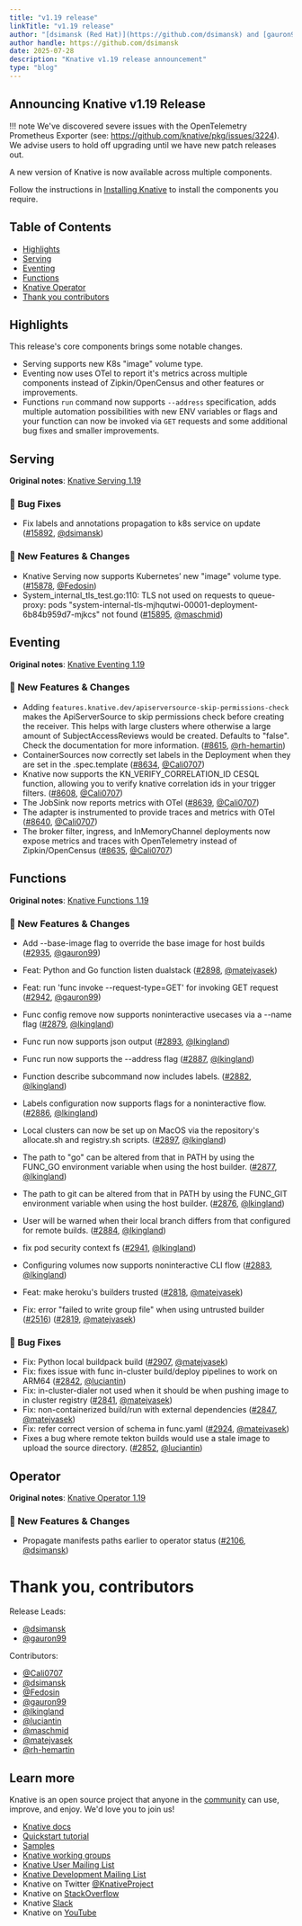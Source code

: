 ```yaml
---
title: "v1.19 release"
linkTitle: "v1.19 release"
author: "[dsimansk (Red Hat)](https://github.com/dsimansk) and [gauron99 (Red Hat)](https://github.com/gauron99)"
author handle: https://github.com/dsimansk
date: 2025-07-28
description: "Knative v1.19 release announcement"
type: "blog"
---
```


## Announcing Knative v1.19 Release

!!! note
    We've discovered severe issues with the OpenTelemetry Prometheus Exporter (see: https://github.com/knative/pkg/issues/3224). We advise users to hold off upgrading until we have new patch releases out.

A new version of Knative is now available across multiple components.

Follow the instructions in
[Installing Knative](https://knative.dev/docs/install/) to install the components you require.
## Table of Contents
- [Highlights](#highlights)
- [Serving](#serving)
- [Eventing](#eventing)
- [Functions](#functions)
- [Knative Operator](#operator)
- [Thank you contributors](#thank-you-contributors)

## Highlights

This release's core components brings some notable changes.

- Serving supports new K8s "image" volume type.
- Eventing now uses OTel to report it's metrics across multiple components
instead of Zipkin/OpenCensus and other features or improvements.
- Functions `run` command now supports `--address` specification, adds multiple
automation possibilities with new ENV variables or flags and your function can now
be invoked via `GET` requests and some additional bug fixes and smaller improvements.

## Serving

**Original notes**: [Knative Serving 1.19](https://github.com/knative/serving/releases/tag/knative-v1.19.0)

### 🐞 Bug Fixes

- Fix labels and annotations propagation to k8s service on update ([#15892](https://github.com/knative/serving/pull/15892), [@dsimansk](https://github.com/dsimansk))

### 💫 New Features & Changes

- Knative Serving now supports Kubernetes’ new "image" volume type. ([#15878](https://github.com/knative/serving/pull/15878), [@Fedosin](https://github.com/Fedosin))
- System_internal_tls_test.go:110: TLS not used on requests to queue-proxy: pods "system-internal-tls-mjhqutwi-00001-deployment-6b84b959d7-mjkcs" not found ([#15895](https://github.com/knative/serving/pull/15895), [@maschmid](https://github.com/maschmid))

## Eventing

**Original notes**: [Knative Eventing 1.19](https://github.com/knative/eventing/releases/tag/knative-v1.19.0)

### 💫 New Features & Changes

- Adding `features.knative.dev/apiserversource-skip-permissions-check` makes the ApiServerSource to skip permissions check before creating the receiver. This helps with large clusters where otherwise a large amount of SubjectAccessReviews would be created. Defaults to "false". Check the documentation for more information. ([#8615](https://github.com/knative/eventing/pull/8615), [@rh-hemartin](https://github.com/rh-hemartin))
- ContainerSources now correctly set labels in the Deployment when they are set in the .spec.template ([#8634](https://github.com/knative/eventing/pull/8634), [@Cali0707](https://github.com/Cali0707))
- Knative now supports the KN_VERIFY_CORRELATION_ID CESQL function, allowing you to verify knative correlation ids in your trigger filters. ([#8608](https://github.com/knative/eventing/pull/8608), [@Cali0707](https://github.com/Cali0707))
- The JobSink now reports metrics with OTel ([#8639](https://github.com/knative/eventing/pull/8639), [@Cali0707](https://github.com/Cali0707))
- The adapter is instrumented to provide traces and metrics with OTel ([#8640](https://github.com/knative/eventing/pull/8640), [@Cali0707](https://github.com/Cali0707))
- The broker filter, ingress, and InMemoryChannel deployments now expose metrics and traces with OpenTelemetry instead of Zipkin/OpenCensus ([#8635](https://github.com/knative/eventing/pull/8635), [@Cali0707](https://github.com/Cali0707))

## Functions

**Original notes**: [Knative Functions 1.19](https://github.com/knative/functions/releases/tag/knative-v1.19.0)

### 💫 New Features & Changes

- Add --base-image flag to override the base image for host builds ([#2935](https://github.com/knative/func/pull/2935), [@gauron99](https://github.com/gauron99))
- Feat: Python and Go function listen dualstack ([#2898](https://github.com/knative/func/pull/2898), [@matejvasek](https://github.com/matejvasek))
- Feat: run 'func invoke --request-type=GET' for invoking GET request ([#2942](https://github.com/knative/func/pull/2942), [@gauron99](https://github.com/gauron99))
- Func config remove now supports noninteractive usecases via a --name flag ([#2879](https://github.com/knative/func/pull/2879), [@lkingland](https://github.com/lkingland))
- Func run now supports json output ([#2893](https://github.com/knative/func/pull/2893), [@lkingland](https://github.com/lkingland))
- Func run now supports the --address flag ([#2887](https://github.com/knative/func/pull/2887), [@lkingland](https://github.com/lkingland))
- Function describe subcommand now includes labels. ([#2882](https://github.com/knative/func/pull/2882), [@lkingland](https://github.com/lkingland))
- Labels configuration now supports flags for a noninteractive flow. ([#2886](https://github.com/knative/func/pull/2886), [@lkingland](https://github.com/lkingland))
- Local clusters can now be set up on MacOS via the repository's allocate.sh and registry.sh scripts. ([#2897](https://github.com/knative/func/pull/2897), [@lkingland](https://github.com/lkingland))
- The path to "go" can be altered from that in PATH by using the FUNC_GO environment variable when using the host builder. ([#2877](https://github.com/knative/func/pull/2877), [@lkingland](https://github.com/lkingland))
- The path to git can be altered from that in PATH by using the FUNC_GIT environment variable when using the host builder. ([#2876](https://github.com/knative/func/pull/2876), [@lkingland](https://github.com/lkingland))
- User will be warned when their local branch differs from that configured for remote builds. ([#2884](https://github.com/knative/func/pull/2884), [@lkingland](https://github.com/lkingland))

- fix pod security context fs  ([#2941](https://github.com/knative/func/pull/2941), [@lkingland](https://github.com/lkingland))
- Configuring volumes now supports noninteractive CLI flow ([#2883](https://github.com/knative/func/pull/2883), [@lkingland](https://github.com/lkingland))
- Feat: make heroku's builders trusted ([#2818](https://github.com/knative/func/pull/2818), [@matejvasek](https://github.com/matejvasek))
- Fix: error "failed to write group file" when using untrusted builder ([#2516](https://github.com/knative/func/pull/2516)) ([#2819](https://github.com/knative/func/pull/2819), [@matejvasek](https://github.com/matejvasek))

### 🐞 Bug Fixes

- Fix: Python local buildpack build ([#2907](https://github.com/knative/func/pull/2907), [@matejvasek](https://github.com/matejvasek))
- Fix: fixes issue with func in-cluster build/deploy pipelines to work on ARM64 ([#2842](https://github.com/knative/func/pull/2842), [@luciantin](https://github.com/luciantin))
- Fix: in-cluster-dialer not used when it should be when pushing image to in cluster registry ([#2841](https://github.com/knative/func/pull/2841), [@matejvasek](https://github.com/matejvasek))
- Fix: non-containerized build/run with external dependencies ([#2847](https://github.com/knative/func/pull/2847), [@matejvasek](https://github.com/matejvasek))
- Fix: refer correct version of schema in func.yaml ([#2924](https://github.com/knative/func/pull/2924), [@matejvasek](https://github.com/matejvasek))
- Fixes a bug where remote tekton builds would use a stale image to upload the source directory. ([#2852](https://github.com/knative/func/pull/2852), [@luciantin](https://github.com/luciantin))

## Operator

**Original notes**: [Knative Operator 1.19](https://github.com/knative/operator/releases/tag/knative-v1.19.0)

### 💫 New Features & Changes

- Propagate manifests paths earlier to operator status ([#2106](https://github.com/knative/operator/pull/2106), [@dsimansk](https://github.com/dsimansk))

# Thank you, contributors

Release Leads:

- [@dsimansk](https://github.com/dsimansk)
- [@gauron99](https://github.com/gauron99)

Contributors:

- [@Cali0707](https://github.com/Cali0707)
- [@dsimansk](https://github.com/dsimansk)
- [@Fedosin](https://github.com/Fedosin)
- [@gauron99](https://github.com/gauron99)
- [@lkingland](https://github.com/lkingland)
- [@luciantin](https://github.com/luciantin)
- [@maschmid](https://github.com/maschmid)
- [@matejvasek](https://github.com/matejvasek)
- [@rh-hemartin](https://github.com/rh-hemartin)

## Learn more

Knative is an open source project that anyone in the [community](https://knative.dev/docs/community/) can use, improve, and enjoy. We'd love you to join us!

- [Knative docs](https://knative.dev/docs)
- [Quickstart tutorial](https://knative.dev/docs/getting-started)
- [Samples](https://knative.dev/docs/samples)
- [Knative working groups](https://github.com/knative/community/blob/main/working-groups/WORKING-GROUPS.md)
- [Knative User Mailing List](https://groups.google.com/forum/#!forum/knative-users)
- [Knative Development Mailing List](https://groups.google.com/forum/#!forum/knative-dev)
- Knative on Twitter [@KnativeProject](https://twitter.com/KnativeProject)
- Knative on [StackOverflow](https://stackoverflow.com/questions/tagged/knative)
- Knative [Slack](https://slack.cncf.io)
- Knative on [YouTube](https://www.youtube.com/channel/UCq7cipu-A1UHOkZ9fls1N8A)

